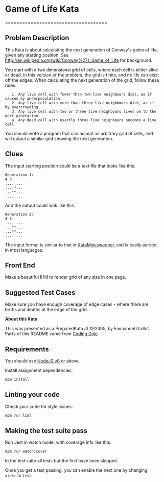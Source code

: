 # Game of Life Kata
====================================

## Problem Description

This Kata is about calculating the next generation of Conway's game of
life, given any starting position. See
<http://en.wikipedia.org/wiki/Conway%27s_Game_of_Life> for background.

You start with a two dimensional grid of cells, where each cell is
either alive or dead. In this version of the problem, the grid is
finite, and no life can exist off the edges. When calculating the next
generation of the grid, follow these rules:

       1. Any live cell with fewer than two live neighbours dies, as if caused by underpopulation.
       2. Any live cell with more than three live neighbours dies, as if by overcrowding.
       3. Any live cell with two or three live neighbours lives on to the next generation.
       4. Any dead cell with exactly three live neighbours becomes a live cell.

You should write a program that can accept an arbitrary grid of cells,
and will output a similar grid showing the next generation.

## Clues

The input starting position could be a text file that looks like this:

    Generation 1:
    4 8
    ........
    ....*...
    ...**...
    ........

And the output could look like this:

    Generation 2:
    4 8
    ........
    ...**...
    ...**...
    ........

The input format is similar to that in [KataMinesweeper](/kata/Minesweeper), and is easily parsed in most languages.

## Front End

Make a beautiful IHM to render grid of any size in one page.

## Suggested Test Cases

Make sure you have enough coverage of edge cases - where there are births and deaths at the edge of the grid.

**About this Kata**

This was presented as a PreparedKata at XP2005, by Emmanuel Gaillot.  Parts of this README came from [Coding Dojo](https://github.com/codingdojo-org/codingdojo.org)

## Requirements

You should use [NodeJS v8](https://nodejs.org/en/download/) or above.

Install assignment dependencies:

```bash
npm install
```

## Linting your code

Check your code for style issues:

```bash
npm run lint
```

## Making the test suite pass

Run Jest in watch mode, with coverage info like this:

```bash
npm run watch:cover
```

In the test suite all tests but the first have been skipped.

Once you get a test passing, you can enable the next one by
changing `xtest` to `test`.
